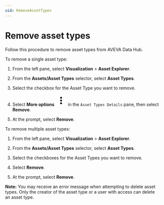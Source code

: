 ```yaml
---
uid: RemoveAssetTypes
---
```


# Remove asset types

Follow this procedure to remove asset types from AVEVA Data Hub. 

To remove a single asset type:

1. From the left pane, select **Visualization** > **Asset Explorer**.

1. From the **Assets/Asset Types** selector, select **Asset Types**.

1. Select the checkbox for the Asset Type you want to remove.

1. Select **More options** ![More options icon](../../../_icons/default/dots-vertical.svg) in the `Asset Types Details` pane, then select **Remove**.

1. At the prompt, select **Remove**. 

To remove multiple asset types:

1. From the left pane, select **Visualization** > **Asset Explorer**.

1. From the **Assets/Asset Types** selector, select **Asset Types**.

1. Select the checkboxes for the Asset Types you want to remove.

1. Select **Remove**.

1. At the prompt, select **Remove**.
 
**Note:** You may receive an error message when attempting to delete asset types. Only the creator of the asset type or a user with access can delete an asset type.